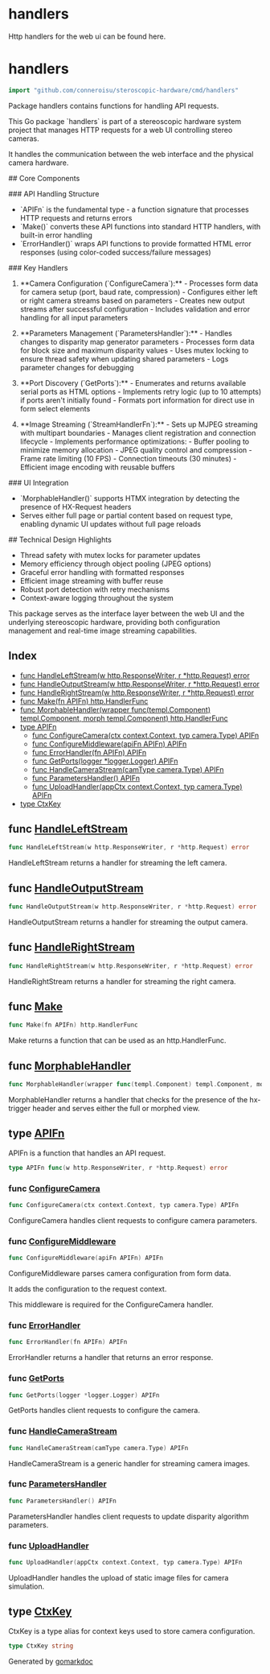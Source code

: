 # handlers

Http handlers for the web ui can be found here.

<!-- gomarkdoc:embed:start -->

<!-- Code generated by gomarkdoc. DO NOT EDIT -->

# handlers

```go
import "github.com/conneroisu/steroscopic-hardware/cmd/handlers"
```

Package handlers contains functions for handling API requests.

This Go package \`handlers\` is part of a stereoscopic hardware system project that manages HTTP requests for a web UI controlling stereo cameras.

It handles the communication between the web interface and the physical camera hardware.

\#\# Core Components

\#\#\# API Handling Structure

- \`APIFn\` is the fundamental type \- a function signature that processes HTTP requests and returns errors
- \`Make\(\)\` converts these API functions into standard HTTP handlers, with built\-in error handling
- \`ErrorHandler\(\)\` wraps API functions to provide formatted HTML error responses \(using color\-coded success/failure messages\)

\#\#\# Key Handlers

1. \*\*Camera Configuration \(\`ConfigureCamera\`\):\*\* \- Processes form data for camera setup \(port, baud rate, compression\) \- Configures either left or right camera streams based on parameters \- Creates new output streams after successful configuration \- Includes validation and error handling for all input parameters

2. \*\*Parameters Management \(\`ParametersHandler\`\):\*\* \- Handles changes to disparity map generator parameters \- Processes form data for block size and maximum disparity values \- Uses mutex locking to ensure thread safety when updating shared parameters \- Logs parameter changes for debugging

3. \*\*Port Discovery \(\`GetPorts\`\):\*\* \- Enumerates and returns available serial ports as HTML options \- Implements retry logic \(up to 10 attempts\) if ports aren't initially found \- Formats port information for direct use in form select elements

4. \*\*Image Streaming \(\`StreamHandlerFn\`\):\*\* \- Sets up MJPEG streaming with multipart boundaries \- Manages client registration and connection lifecycle \- Implements performance optimizations: \- Buffer pooling to minimize memory allocation \- JPEG quality control and compression \- Frame rate limiting \(10 FPS\) \- Connection timeouts \(30 minutes\) \- Efficient image encoding with reusable buffers

\#\#\# UI Integration

- \`MorphableHandler\(\)\` supports HTMX integration by detecting the presence of HX\-Request headers
- Serves either full page or partial content based on request type, enabling dynamic UI updates without full page reloads

\#\# Technical Design Highlights

- Thread safety with mutex locks for parameter updates
- Memory efficiency through object pooling \(JPEG options\)
- Graceful error handling with formatted responses
- Efficient image streaming with buffer reuse
- Robust port detection with retry mechanisms
- Context\-aware logging throughout the system

This package serves as the interface layer between the web UI and the underlying stereoscopic hardware, providing both configuration management and real\-time image streaming capabilities.

## Index

- [func HandleLeftStream\(w http.ResponseWriter, r \*http.Request\) error](<#HandleLeftStream>)
- [func HandleOutputStream\(w http.ResponseWriter, r \*http.Request\) error](<#HandleOutputStream>)
- [func HandleRightStream\(w http.ResponseWriter, r \*http.Request\) error](<#HandleRightStream>)
- [func Make\(fn APIFn\) http.HandlerFunc](<#Make>)
- [func MorphableHandler\(wrapper func\(templ.Component\) templ.Component, morph templ.Component\) http.HandlerFunc](<#MorphableHandler>)
- [type APIFn](<#APIFn>)
  - [func ConfigureCamera\(ctx context.Context, typ camera.Type\) APIFn](<#ConfigureCamera>)
  - [func ConfigureMiddleware\(apiFn APIFn\) APIFn](<#ConfigureMiddleware>)
  - [func ErrorHandler\(fn APIFn\) APIFn](<#ErrorHandler>)
  - [func GetPorts\(logger \*logger.Logger\) APIFn](<#GetPorts>)
  - [func HandleCameraStream\(camType camera.Type\) APIFn](<#HandleCameraStream>)
  - [func ParametersHandler\(\) APIFn](<#ParametersHandler>)
  - [func UploadHandler\(appCtx context.Context, typ camera.Type\) APIFn](<#UploadHandler>)
- [type CtxKey](<#CtxKey>)


<a name="HandleLeftStream"></a>
## func [HandleLeftStream](<https://github.com/conneroisu/steroscopic-hardware/blob/main/cmd/handlers/stream.go#L40>)

```go
func HandleLeftStream(w http.ResponseWriter, r *http.Request) error
```

HandleLeftStream returns a handler for streaming the left camera.

<a name="HandleOutputStream"></a>
## func [HandleOutputStream](<https://github.com/conneroisu/steroscopic-hardware/blob/main/cmd/handlers/stream.go#L50>)

```go
func HandleOutputStream(w http.ResponseWriter, r *http.Request) error
```

HandleOutputStream returns a handler for streaming the output camera.

<a name="HandleRightStream"></a>
## func [HandleRightStream](<https://github.com/conneroisu/steroscopic-hardware/blob/main/cmd/handlers/stream.go#L45>)

```go
func HandleRightStream(w http.ResponseWriter, r *http.Request) error
```

HandleRightStream returns a handler for streaming the right camera.

<a name="Make"></a>
## func [Make](<https://github.com/conneroisu/steroscopic-hardware/blob/main/cmd/handlers/api.go#L15>)

```go
func Make(fn APIFn) http.HandlerFunc
```

Make returns a function that can be used as an http.HandlerFunc.

<a name="MorphableHandler"></a>
## func [MorphableHandler](<https://github.com/conneroisu/steroscopic-hardware/blob/main/cmd/handlers/api.go#L48-L51>)

```go
func MorphableHandler(wrapper func(templ.Component) templ.Component, morph templ.Component) http.HandlerFunc
```

MorphableHandler returns a handler that checks for the presence of the hx\-trigger header and serves either the full or morphed view.

<a name="APIFn"></a>
## type [APIFn](<https://github.com/conneroisu/steroscopic-hardware/blob/main/cmd/handlers/api.go#L12>)

APIFn is a function that handles an API request.

```go
type APIFn func(w http.ResponseWriter, r *http.Request) error
```

<a name="ConfigureCamera"></a>
### func [ConfigureCamera](<https://github.com/conneroisu/steroscopic-hardware/blob/main/cmd/handlers/configure.go#L77>)

```go
func ConfigureCamera(ctx context.Context, typ camera.Type) APIFn
```

ConfigureCamera handles client requests to configure camera parameters.

<a name="ConfigureMiddleware"></a>
### func [ConfigureMiddleware](<https://github.com/conneroisu/steroscopic-hardware/blob/main/cmd/handlers/configure.go#L26>)

```go
func ConfigureMiddleware(apiFn APIFn) APIFn
```

ConfigureMiddleware parses camera configuration from form data.

It adds the configuration to the request context.

This middleware is required for the ConfigureCamera handler.

<a name="ErrorHandler"></a>
### func [ErrorHandler](<https://github.com/conneroisu/steroscopic-hardware/blob/main/cmd/handlers/api.go#L63-L65>)

```go
func ErrorHandler(fn APIFn) APIFn
```

ErrorHandler returns a handler that returns an error response.

<a name="GetPorts"></a>
### func [GetPorts](<https://github.com/conneroisu/steroscopic-hardware/blob/main/cmd/handlers/ports.go#L14-L16>)

```go
func GetPorts(logger *logger.Logger) APIFn
```

GetPorts handles client requests to configure the camera.

<a name="HandleCameraStream"></a>
### func [HandleCameraStream](<https://github.com/conneroisu/steroscopic-hardware/blob/main/cmd/handlers/stream.go#L14>)

```go
func HandleCameraStream(camType camera.Type) APIFn
```

HandleCameraStream is a generic handler for streaming camera images.

<a name="ParametersHandler"></a>
### func [ParametersHandler](<https://github.com/conneroisu/steroscopic-hardware/blob/main/cmd/handlers/params.go#L14>)

```go
func ParametersHandler() APIFn
```

ParametersHandler handles client requests to update disparity algorithm parameters.

<a name="UploadHandler"></a>
### func [UploadHandler](<https://github.com/conneroisu/steroscopic-hardware/blob/main/cmd/handlers/upload.go#L16>)

```go
func UploadHandler(appCtx context.Context, typ camera.Type) APIFn
```

UploadHandler handles the upload of static image files for camera simulation.

<a name="CtxKey"></a>
## type [CtxKey](<https://github.com/conneroisu/steroscopic-hardware/blob/main/cmd/handlers/configure.go#L15>)

CtxKey is a type alias for context keys used to store camera configuration.

```go
type CtxKey string
```

Generated by [gomarkdoc](<https://github.com/princjef/gomarkdoc>)


<!-- gomarkdoc:embed:end -->
